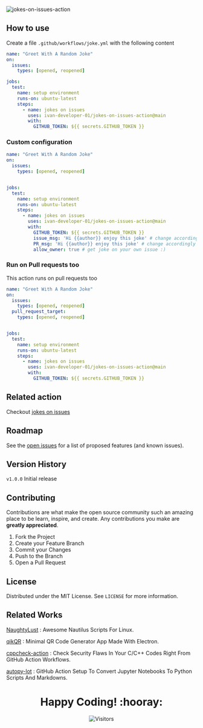 ![jokes-on-issues-action](https://socialify.git.ci/ivan-developer-01/jokes-on-issues-action/image?description=1&descriptionEditable=Greet%20the%20issue%20raiser%20with%20a%20customizable%20message%20and%20a%20bonus%20programming%20joke%20&font=KoHo&forks=1&issues=1&language=1&owner=1&pattern=Brick%20Wall&pulls=1&stargazers=1&theme=Light)


<!-- ## [See demo](https://github.com/deep5050/jokes-on-issues-action/issues/1#issuecomment-728134188) -->
<!-- ![demo](https://user-images.githubusercontent.com/27947066/99762392-6812ae00-2b1e-11eb-9e7f-e2040ed0a843.png) -->

<!-- ## [subscribe to service updates](https://github.com/deep5050/jokes-on-issues-action/issues/2) -->
## How to use

Create a file `.github/workflows/joke.yml` with the following content

```yaml
name: "Greet With A Random Joke"
on:
  issues:
    types: [opened, reopened]

jobs:
  test:
    name: setup environment
    runs-on: ubuntu-latest
    steps:
      - name: jokes on issues
        uses: ivan-developer-01/jokes-on-issues-action@main
        with:
          GITHUB_TOKEN: ${{ secrets.GITHUB_TOKEN }}

```
### Custom configuration

```yaml
name: "Greet With A Random Joke"
on:
  issues:
    types: [opened, reopened]


jobs:
  test:
    name: setup environment
    runs-on: ubuntu-latest
    steps:
      - name: jokes on issues
        uses: ivan-developer-01/jokes-on-issues-action@main
        with:
          GITHUB_TOKEN: ${{ secrets.GITHUB_TOKEN }}
          issue_msg: 'Hi {{author}} enjoy this joke' # change accordingly
          PR_msg: 'Hi {{author}} enjoy this joke' # change accordingly
          allow_owner: true # get joke on your own issue :)

```


### Run on Pull requests too

This action runs on pull requests too

```yaml
name: "Greet With A Random Joke"
on:
  issues:
    types: [opened, reopened]
  pull_request_target:
    types: [opened, reopened]


jobs:
  test:
    name: setup environment
    runs-on: ubuntu-latest
    steps:
      - name: jokes on issues
        uses: ivan-developer-01/jokes-on-issues-action@main
        with:
          GITHUB_TOKEN: ${{ secrets.GITHUB_TOKEN }}

```


## Related action

Checkout [jokes on issues ](https://github.com/deep5050/MastJokeMara)

<!-- ROADMAP -->
## Roadmap

See the [open issues](https://github.com/ivan-developer-01/jokes-on-issues-action/issues) for a list of proposed features (and known issues).


## Version History

`v1.0.0` Initial release


<!-- CONTRIBUTING -->
## Contributing

Contributions are what make the open source community such an amazing place to be learn, inspire, and create. Any contributions you make are **greatly appreciated**.

1. Fork the Project
2. Create your Feature Branch 
3. Commit your Changes 
4. Push to the Branch 
5. Open a Pull Request


<!-- ## Support

All Kinds Of Supports Are Welcome :raised_hands:! The Most Basic Way To Show Your Support Is To Star :star2: The Project, Or To Raise Issues :speech_balloon: You Can Also Support This Project By [**becoming a sponsor on GitHub**](https://github.com/sponsors/deep5050) :clap: Or By Making A [**Paypal**](https://paypal.me/deep5050) Donation :) -->

<!-- LICENSE -->
## License

Distributed under the MIT License. See `LICENSE` for more information.



<!-- CONTACT -->
<!-- ## Contact

Dipankar Pal - dipankarpal5050@gmail.com -->



## Related Works
[NaughtyLust](https://github.com/deep5050/NaughtyLust) : Awesome Nautilus Scripts For Linux.

[qikQR](https://github.com/deep5050/qikQR) : Minimal QR Code Generator App Made With Electron.

[cppcheck-action](https://github.com/deep5050/cppcheck-action) : Check Security Flaws In Your C/C++ Codes Right From GitHub Action Workflows.

[autopy-lot](https://github.com/deep5050/autopy-lot) : GitHub Action Setup To Convert Jupyter Notebooks To Python Scripts And Markdowns.

<div align=center>
<h1 align=center>Happy Coding! :hooray:</h2>
  
<p align=center><img align=center  src="https://visitor-badge.laobi.icu/badge?page_id=ivan-developer-01.jokes-on-issues-action" alt="Visitors">  </p>

</div>
